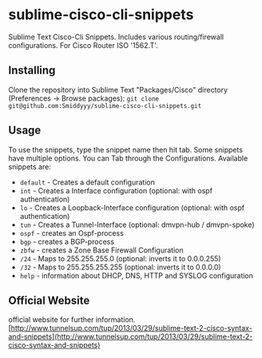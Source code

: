# sublime-cisco-cli-snippets

Sublime Text Cisco-Cli Snippets. Includes various routing/firewall configurations. For Cisco Router ISO '1562.T'.

## Installing
Clone the repository into Sublime Text "Packages/Cisco" directory (Preferences -> Browse packages):
	```
    	git clone git@github.com:Smiddyyy/sublime-cisco-cli-snippets.git
	```
## Usage
To use the snippets, type the snippet name then hit tab. Some snippets have multiple options. You can Tab through the Configurations. Available snippets are:

* `default` - Creates a default configuration
* `int` - Creates a Interface configuration (optional: with ospf authentication)
* `lo` - Creates a Loopback-Interface configuration (optional: with ospf authentication)
* `tun` - Creates a Tunnel-Interface (optional: dmvpn-hub / dmvpn-spoke)
* `ospf` - creates an Ospf-process 
* `bgp` - creates a BGP-process
* `zbfw` - creates a Zone Base Firewall Configuration
* `/24` - Maps to 255.255.255.0 (optional: inverts it to 0.0.0.255)
* `/32` - Maps to 255.255.255.255 (optional: inverts it to 0.0.0.0)
* `help` - information about DHCP, DNS, HTTP and SYSLOG configuration

## Official Website
official website for further information.
[http://www.tunnelsup.com/tup/2013/03/29/sublime-text-2-cisco-syntax-and-snippets](http://www.tunnelsup.com/tup/2013/03/29/sublime-text-2-cisco-syntax-and-snippets)
